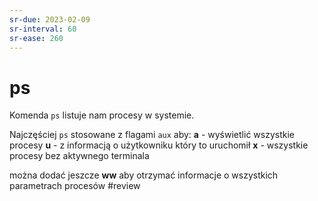 ```yaml
---
sr-due: 2023-02-09
sr-interval: 60
sr-ease: 260
---
```


# ps
Komenda `ps` listuje nam procesy w systemie.

Najczęściej `ps` stosowane z flagami `aux` aby:
**a** - wyświetlić wszystkie procesy
**u** - z informacją o użytkowniku który to uruchomił
**x** - wszystkie procesy bez aktywnego terminala

można dodać jeszcze
**ww** aby otrzymać informacje o wszystkich parametrach procesów
#review